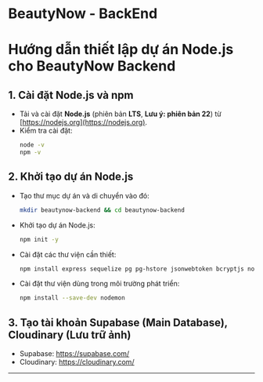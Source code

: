 # BeautyNow - BackEnd


# Hướng dẫn thiết lập dự án Node.js cho BeautyNow Backend

## 1. Cài đặt Node.js và npm

- Tải và cài đặt **Node.js** (phiên bản **LTS**, **Lưu ý: phiên bản 22**) từ [https://nodejs.org](https://nodejs.org).
- Kiểm tra cài đặt:
  ```bash
  node -v
  npm -v
  ```

## 2. Khởi tạo dự án Node.js

* Tạo thư mục dự án và di chuyển vào đó:

  ```bash
  mkdir beautynow-backend && cd beautynow-backend
  ```

* Khởi tạo dự án Node.js:

  ```bash
  npm init -y
  ```

* Cài đặt các thư viện cần thiết:

  ```bash
  npm install express sequelize pg pg-hstore jsonwebtoken bcryptjs nodemailer multer dotenv inquirer cloudinary
  ```

* Cài đặt thư viện dùng trong môi trường phát triển:

  ```bash
  npm install --save-dev nodemon
  ```

## 3. Tạo tài khoản Supabase (Main Database), Cloudinary (Lưu trữ ảnh)

* Supabase: https://supabase.com/
* Cloudinary: https://cloudinary.com/

---
